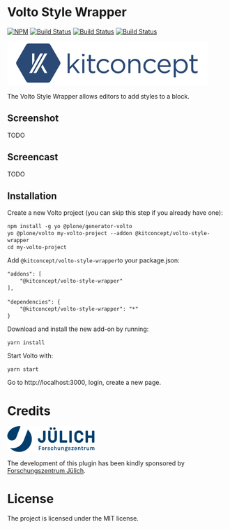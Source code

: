 # Volto Style Wrapper

[![NPM](https://img.shields.io/npm/v/@kitconcept/volto-style-wrapper.svg)](https://www.npmjs.com/package/@kitconcept/volto-style-wrapper)
[![Build Status](https://github.com/kitconcept/volto-style-wrapper/actions/workflows/code.yml/badge.svg)](https://github.com/kitconcept/volto-style-wrapper/actions)
[![Build Status](https://github.com/kitconcept/volto-style-wrapper/actions/workflows/unit.yml/badge.svg)](https://github.com/kitconcept/volto-style-wrapper/actions)
[![Build Status](https://github.com/kitconcept/volto-style-wrapper/actions/workflows/acceptance.yml/badge.svg)](https://github.com/kitconcept/volto-style-wrapper/actions)

![kitconcept GmbH](https://github.com/kitconcept/volto-blocks/raw/master/kitconcept.png)

The Volto Style Wrapper allows editors to add styles to a block.

## Screenshot

TODO

## Screencast

TODO

## Installation

Create a new Volto project (you can skip this step if you already have one):

```
npm install -g yo @plone/generator-volto
yo @plone/volto my-volto-project --addon @kitconcept/volto-style-wrapper
cd my-volto-project
```

Add `@kitconcept/volto-style-wrapper`to your package.json:

```
"addons": [
    "@kitconcept/volto-style-wrapper"
],

"dependencies": {
    "@kitconcept/volto-style-wrapper": "*"
}
```

Download and install the new add-on by running:

```
yarn install
```

Start Volto with:

```
yarn start
```

Go to http://localhost:3000, login, create a new page.

# Credits

<img alt="Forschungszentrum Jülich" src="https://github.com/kitconcept/volto-blocks/raw/master/fz-juelich.svg" width="200px" />

The development of this plugin has been kindly sponsored by [Forschungszentrum Jülich](https://fz-juelich.de).

# License

The project is licensed under the MIT license.
